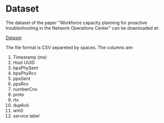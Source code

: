 # Dataset

The dataset of the paper "Workforce capacity planning for proactive troubleshooting in the Network Operations Center" can be downloaded at:

[Dataset](https://dauam-my.sharepoint.com/:f:/g/personal/javier_ramos_uam_es/Eu8jgZWpZTVPltzhTuy3ttwB9TeClUKUSQkF-H7Mf_Cq_g?e=k2QScK)

The file format is CSV separeted by spaces. The columns are:

1. Timestamp (ms)
2. Host UUID
3. bpsPhySent 
4. bpsPhyRcv 
5. ppsSent 
6. ppsRcv
7. numberCnx
8. proto
9. rtx
10. dupAck
11. win0
12. service label
